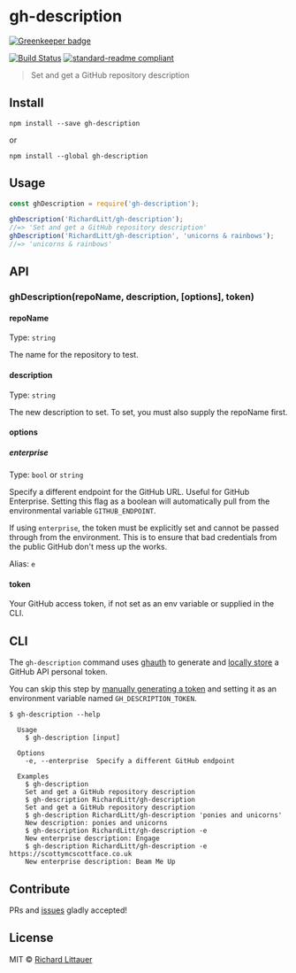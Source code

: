 # gh-description

[![Greenkeeper badge](https://badges.greenkeeper.io/RichardLitt/gh-description.svg)](https://greenkeeper.io/)

[![Build Status](https://travis-ci.org/RichardLitt/gh-description.svg?branch=master)](https://travis-ci.org/RichardLitt/gh-description)
[![standard-readme compliant](https://img.shields.io/badge/standard--readme-OK-green.svg?style=flat-square)](https://github.com/RichardLitt/standard-readme)

> Set and get a GitHub repository description

## Install

```
npm install --save gh-description
```

or

```
npm install --global gh-description
```

## Usage

```js
const ghDescription = require('gh-description');

ghDescription('RichardLitt/gh-description');
//=> 'Set and get a GitHub repository description'
ghDescription('RichardLitt/gh-description', 'unicorns & rainbows');
//=> 'unicorns & rainbows'
```

## API

### ghDescription(repoName, description, [options], token)

#### repoName

Type: `string`

The name for the repository to test.

#### description

Type: `string`

The new description to set. To set, you must also supply the repoName first.

#### options

##### enterprise

Type: `bool` or `string`

Specify a different endpoint for the GitHub URL. Useful for GitHub Enterprise.
Setting this flag as a boolean will automatically pull from the environmental variable `GITHUB_ENDPOINT`.

If using `enterprise`, the token must be explicitly set and cannot be passed through from the environment. This is to ensure that bad credentials from the public GitHub don't mess up the works.

Alias: `e`

#### token

Your GitHub access token, if not set as an env variable or supplied in the CLI.

## CLI

The `gh-description` command uses [ghauth](https://github.com/rvagg/ghauth) to generate and [locally store](https://github.com/LinusU/node-application-config#config-location) a GitHub API personal token.

You can skip this step by [manually generating a token](https://help.github.com/articles/creating-an-access-token-for-command-line-use/) and setting it as an environment variable named `GH_DESCRIPTION_TOKEN`.

```
$ gh-description --help

  Usage
    $ gh-description [input]

  Options
    -e, --enterprise  Specify a different GitHub endpoint

  Examples
    $ gh-description
    Set and get a GitHub repository description
    $ gh-description RichardLitt/gh-description
    Set and get a GitHub repository description
    $ gh-description RichardLitt/gh-description 'ponies and unicorns'
    New description: ponies and unicorns
    $ gh-description RichardLitt/gh-description -e
    New enterprise description: Engage
    $ gh-description RichardLitt/gh-description -e https://scottymcscottface.co.uk
    New enterprise description: Beam Me Up
```

## Contribute

PRs and [issues](https://github.com/RichardLitt/gh-description/issues) gladly accepted!

## License

MIT © [Richard Littauer](http://burntfen.com)
